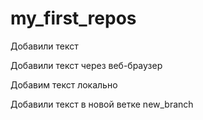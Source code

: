 ﻿# my_first_repos


Добавили текст 


Добавили текст через веб-браузер


Добавим текст локально 

Добавили текст в новой ветке  new_branch